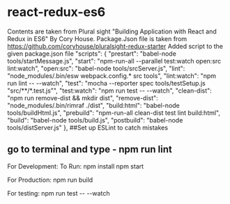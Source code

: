 # react-redux-es6
Contents are taken from Plural sight "Building Application with React and Redux in ES6" By Cory House.
Package.Json file is taken from https://github.com/coryhouse/pluralsight-redux-starter
Added script to the given package.json file
"scripts": {
    "prestart": "babel-node tools/startMessage.js",
    "start": "npm-run-all --parallel test:watch open:src lint:watch",
    "open:src": "babel-node tools/srcServer.js",
    "lint": "node_modules/.bin/esw webpack.config.* src tools",
    "lint:watch": "npm run lint -- --watch",
    "test": "mocha --reporter spec tools/testSetup.js \"src/**/*.test.js\"",
    "test:watch": "npm run test -- --watch",
    "clean-dist": "npm run remove-dist && mkdir dist",
    "remove-dist": "node_modules/.bin/rimraf ./dist",
    "build:html": "babel-node tools/buildHtml.js",
    "prebuild": "npm-run-all clean-dist test lint build:html",
    "build": "babel-node tools/build.js",
    "postbuild": "babel-node tools/distServer.js"
  },
##Set up ESLint to catch mistakes
## go to terminal and type - npm run lint
For Development:
To Run: 
npm install
npm start

For Production:
npm run build

For testing: npm run test -- --watch

